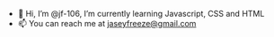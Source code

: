 - 👋 Hi, I’m @jf-106, I’m currently learning Javascript, CSS and HTML
- 📫 You can reach me at jaseyfreeze@gmail.com

<!---
jf-106/jf-106 is a ✨ special ✨ repository because its `README.md` (this file) appears on your GitHub profile.
You can click the Preview link to take a look at your changes.
--->

